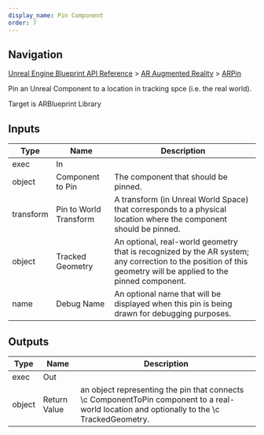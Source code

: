```yaml
---
display_name: Pin Component
order: 7
---
```

## Navigation

[Unreal Engine Blueprint API Reference](https://dev.epicgames.com/documentation/en-us/unreal-engine/BlueprintAPI) > [AR Augmented Reality](https://dev.epicgames.com/documentation/en-us/unreal-engine/BlueprintAPI/ARAugmentedReality) > [ARPin](https://dev.epicgames.com/documentation/en-us/unreal-engine/BlueprintAPI/ARAugmentedReality/ARPin)

Pin an Unreal Component to a location in tracking spce (i.e. the real world).

Target is ARBlueprint Library

## Inputs

| Type | Name | Description |
| --- | --- | --- |
| exec | In |  |
| object | Component to Pin | The component that should be pinned. |
| transform | Pin to World Transform | A transform (in Unreal World Space) that corresponds to a physical location where the component should be pinned. |
| object | Tracked Geometry | An optional, real-world geometry that is recognized by the AR system; any correction to the position of this geometry will be applied to the pinned component. |
| name | Debug Name | An optional name that will be displayed when this pin is being drawn for debugging purposes. |

## Outputs

| Type | Name | Description |
| --- | --- | --- |
| exec | Out |  |
| object | Return Value | an object representing the pin that connects \\c ComponentToPin component to a real-world location and optionally to the \\c TrackedGeometry. |
